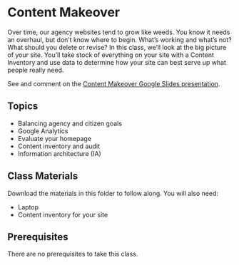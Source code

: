 # Content Makeover
Over time, our agency websites tend to grow like weeds. You know it needs an overhaul, but don’t know where to begin. What’s working and what’s not? What should you delete or revise? In this class, we’ll look at the big picture of your site. You’ll take stock of everything on your site with a Content Inventory and use data to determine how your site can best serve up what people really need.

See and comment on the [Content Makeover Google Slides presentation](https://docs.google.com/presentation/d/1r-4jY2yYwkbtqr4UDY7oolSEzhlFASptBlGbU4X2USI/edit?usp=sharing).

## Topics
- Balancing agency and citizen goals
- Google Analytics
- Evaluate your homepage
- Content inventory and audit
- Information architecture (IA)

## Class Materials
Download the materials in this folder to follow along.
You will also need:
- Laptop
- Content inventory for your site

## Prerequisites
There are no prerequisites to take this class.
